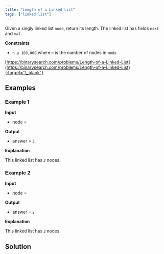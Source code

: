 ```yaml
---
title: "Length of a Linked List"
tags: ["linked list"]
---
```


Given a singly linked list `node`, return its length. The linked list has fields `next` and `val`.

**Constraints**

- `n ≤ 100,000` where `n` is the number of nodes in `node`

[https://binarysearch.com/problems/Length-of-a-Linked-List](https://binarysearch.com/problems/Length-of-a-Linked-List){:target="\_blank"}

<script src="/assets/js/viz/viz.js"></script>
<script src="/assets/js/viz/lite.render.js"></script>

## Examples

### Example 1

**Input**

- node =

<div id="example1Node" style="text-align: center"></div>
<script>
  var viz = new Viz();
  
  viz.renderSVGElement("digraph example1Node { 0 [label = 5]; 1 [label = 4]; 2 [label = 3]; 0->1->2; rankdir=LR }")
  .then(function(element) {
    document.getElementById("example1Node").appendChild(element);
  })
  .catch(error => {
    viz = new Viz();
    console.error(error);
  });
</script>

**Output**

- answer = `3`

**Explanation**

This linked list has `3` nodes.

### Example 2

**Input**

- node =

<div id="example2Node" style="text-align: center"></div>
<script>
  var viz = new Viz();
  
  viz.renderSVGElement("digraph example2Node { 0 [label = 1]; 1 [label = 2]; 0->1; rankdir=LR }")
  .then(function(element) {
    document.getElementById("example2Node").appendChild(element);
  })
  .catch(error => {
    viz = new Viz();
    console.error(error);
  });
</script>

**Output**

- answer = `2`

**Explanation**

This linked list has `2` nodes.

## Solution

<script src="https://gist.github.com/yaeba/16da7be5123724fcf6eccc25581cef5a.js?file=Length-of-a-Linked-List.cpp"></script>
